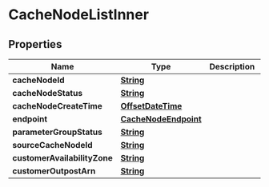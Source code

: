 

# CacheNodeListInner


## Properties

| Name | Type | Description | Notes |
|------------ | ------------- | ------------- | -------------|
|**cacheNodeId** | [**String**](String.md) |  |  [optional] |
|**cacheNodeStatus** | [**String**](String.md) |  |  [optional] |
|**cacheNodeCreateTime** | [**OffsetDateTime**](OffsetDateTime.md) |  |  [optional] |
|**endpoint** | [**CacheNodeEndpoint**](CacheNodeEndpoint.md) |  |  [optional] |
|**parameterGroupStatus** | [**String**](String.md) |  |  [optional] |
|**sourceCacheNodeId** | [**String**](String.md) |  |  [optional] |
|**customerAvailabilityZone** | [**String**](String.md) |  |  [optional] |
|**customerOutpostArn** | [**String**](String.md) |  |  [optional] |



